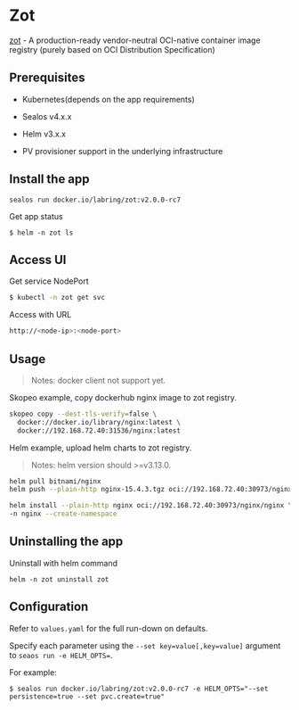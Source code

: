 # Zot

[zot](https://github.com/project-zot/zot) - A production-ready vendor-neutral OCI-native container image registry (purely based on OCI Distribution Specification)

## Prerequisites

- Kubernetes(depends on the app requirements)
- Sealos v4.x.x
- Helm v3.x.x

- PV provisioner support in the underlying infrastructure

## Install the app

```shell
sealos run docker.io/labring/zot:v2.0.0-rc7
```

Get app status

```shell
$ helm -n zot ls
```

## Access UI

Get service NodePort

```bash
$ kubectl -n zot get svc
```

Access with URL

```bash
http://<node-ip>:<node-port>
```

## Usage

> Notes: docker client not support yet.

Skopeo example, copy dockerhub nginx image to zot registry.

```bash
skopeo copy --dest-tls-verify=false \
  docker://docker.io/library/nginx:latest \
  docker://192.168.72.40:31536/nginx:latest
```

Helm example, upload helm charts to zot registry.

> Notes: helm version should >=v3.13.0.

```bash
helm pull bitnami/nginx
helm push --plain-http nginx-15.4.3.tgz oci://192.168.72.40:30973/nginx

helm install --plain-http nginx oci://192.168.72.40:30973/nginx/nginx \
-n nginx --create-namespace
```

## Uninstalling the app

Uninstall with helm command

```shell
helm -n zot uninstall zot
```

## Configuration

Refer to `values.yaml` for the full run-down on defaults.

Specify each parameter using the `--set key=value[,key=value]` argument to `seaos run -e HELM_OPTS=`. 

For example:

```shell
$ sealos run docker.io/labring/zot:v2.0.0-rc7 -e HELM_OPTS="--set persistence=true --set pvc.create=true"
```
